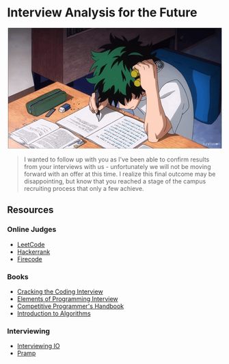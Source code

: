 # Interview Analysis for the Future

<p align="center">
 <img src="https://github.com/joshvocal/Interview-Analysis/blob/master/res/deku.gif"/>
</p>

> I wanted to follow up with you as I've been able to confirm results from your interviews with us - unfortunately we will not be moving forward with an offer at this time. I realize this final outcome may be disappointing, but know that you reached a stage of the campus recruiting process that only a few achieve. 

## Resources

### Online Judges
* [LeetCode](https://leetcode.com)
* [Hackerrank](https://www.hackerrank.com)
* [Firecode](https://www.firecode.io)

### Books
* [Cracking the Coding Interview](https://www.amazon.ca/Cracking-Coding-Interview-Programming-Questions/dp/0984782850/ref=sr_1_1?crid=1OO8K7P6YHSMC&keywords=cracking+the+coding+interview&qid=1550953669&s=gateway&sprefix=cracking+the+coding+int%2Caps%2C204&sr=8-1)
* [Elements of Programming Interview](https://www.amazon.ca/Elements-Programming-Interviews-Java-Insiders/dp/1517671272/ref=sr_1_2?crid=2SJ3KOOHOPFXY&keywords=elements+of+programming+interviews&qid=1550953703&s=gateway&sprefix=elements+of+%2Caps%2C324&sr=8-2)
* [Competitive Programmer's Handbook](https://cses.fi/book/book.pdf)
* [Introduction to Algorithms](https://www.amazon.ca/Introduction-Algorithms-Thomas-H-Cormen/dp/0262033844)

### Interviewing
* [Interviewing IO](https://interviewing.io)
* [Pramp](https://www.pramp.com/#/)
